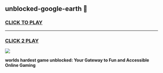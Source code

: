 
## unblocked-google-earth 👋
<h3>
<a href="https://premium.freeplayer.one?title=unblocked-google-earth&ref=14F">CLICK TO PLAY</a></h3>
<hr>

<h3>
<a href="https://premium.freeplayer.one?title=unblocked-google-earth&ref=14F">CLICK 2 PLAY</a>
  
</h3>

<a href="https://premium.freeplayer.one?title=unblocked-google-earth&ref=12F/"><img src="https://clearcache.store/games.png"></a>


**worlds hardest game unblocked: Your Gateway to Fun and Accessible Online Gaming**
